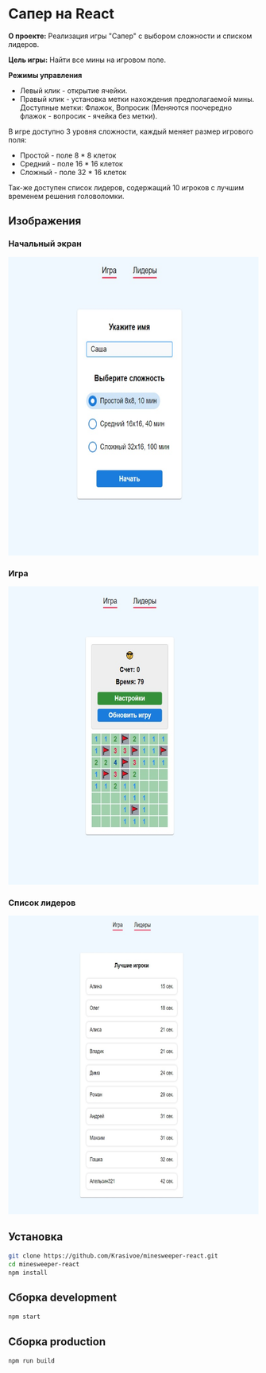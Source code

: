 # Сапер на React

**О проекте:**
Реализация игры "Сапер" с выбором сложности и списком лидеров.<br>

**Цель игры:**
Найти все мины на игровом поле.<br>

**Режимы управления**<br>

- Левый клик - открытие ячейки.
- Правый клик - установка метки нахождения предполагаемой мины.<br>
  Доступные метки: Флажок, Вопросик (Меняются поочередно флажок - вопросик - ячейка без метки).

В игре доступно 3 уровня сложности, каждый меняет размер игрового поля:

- Простой - поле 8 * 8 клеток
- Средний - поле 16 * 16 клеток
- Сложный - поле 32 * 16 клеток
  <br>

Так-же доступен список лидеров, содержащий 10 игроков с лучшим временем решения головоломки.

## Изображения

### Начальный экран

 <img src='./images/start.jpg' width='600' height='600' alt="Начальный экран">

### Игра

 <img src='./images/game.jpg' width='600' height='600' alt="Игра">

### Список лидеров

 <img src='./images/leaders.jpg' width='600' height='600' alt="Список лидеров">

## Установка

```bash
git clone https://github.com/Krasivoe/minesweeper-react.git
cd minesweeper-react
npm install
```

## Сборка development

```bash
npm start
```

## Сборка production

```bash
npm run build
```

